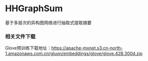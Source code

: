 # HHGraphSum

基于多层次的异构图网络进行抽取式提取摘要

### 相关文件下载
Glove预训练下载地址：https://apache-mxnet.s3.cn-north-1.amazonaws.com.cn/gluon/embeddings/glove/glove.42B.300d.zip